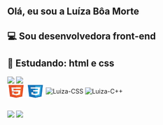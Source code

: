 ## Olá, eu sou a Luíza Bôa Morte
## 💻 Sou desenvolvedora front-end
## 📓 Estudando: html e css
 <img width="50%" src="https://github-readme-stats.vercel.app/api?username=luizamfbm&count_private=true&show_icons=true&theme=nightowl">
<img width="50%" src="https://github-readme-stats.vercel.app/api/top-langs/?username=luizamfbm&layout=compact&theme=nightowl&card_width=450">
  
  <div>
  <img align="center" alt="Luiza-HTML" height="30" width="40" src="https://raw.githubusercontent.com/devicons/devicon/master/icons/html5/html5-original.svg"/>
  <img align="center" alt="Luiza-CSS" height="30" width="40" src="https://raw.githubusercontent.com/devicons/devicon/master/icons/css3/css3-original.svg"/>
  <img align="center" alt="Luiza-CSS" height="30" width="40" src="https://cdn.jsdelivr.net/gh/devicons/devicon/icons/c/c-original.svg" />
  <img align="center" alt="Luiza-C++" height="30" width="40" src="https://cdn.jsdelivr.net/gh/devicons/devicon/icons/cplusplus/cplusplus-original.svg"/>
          

</div>
  
  ##
 
<div> 
  <a href="https://instagram.com/" target="_blank"><img src="https://img.shields.io/badge/-Instagram-%23E4405F?style=for-the-badge&logo=instagram&logoColor=white" target="_blank"></a>
 <a href="https://www.linkedin.com/in/lu%C3%ADza-f%C3%A9lix-b%C3%B4a-morte-99908b258/" target="_blank"><img src="https://img.shields.io/badge/-LinkedIn-%230077B5?style=for-the-badge&logo=linkedin&logoColor=white" target="_blank"></a> 
  
</div>
